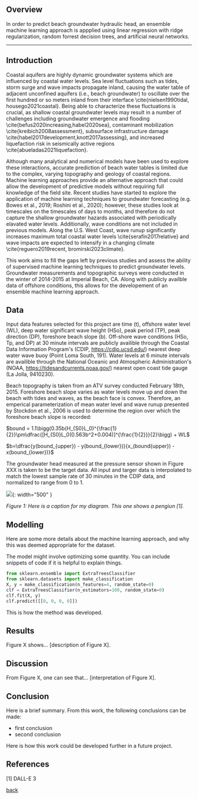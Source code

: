 ## Overview
In order to predict beach groundwater hydraulic head, an ensemble machine learning approach is appplied using linear regression with ridge regularization, random forrest decision trees, and artificial neural networks. 

***

## Introduction 
Coastal aquifers are highly dynamic groundwater systems which are influenced by coastal water levels.  Sea level fluctuations such as tides, storm surge and wave impacts propagate inland, causing the water table of adjacent unconfined aquifers (i.e., beach groundwater) to oscillate over the first hundred or so meters inland from their interface \cite{nielsen1990tidal, housego2021coastal}. Being able to characterize these fluctuations is crucial, as shallow coastal groundwater levels may result in a number of challenges including groundwater emergence and flooding \cite{befus2020increasing,habel2020sea}, contaminant mobilization \cite{kreibich2008assessment}, subsurface infrastructure damage \cite{habel2017development,knott2017assessing}, and increased liquefaction risk in seismically active regions \cite{abueladas2021liquefaction}. 

Although many analytical and numerical models have been used to explore these interactions, accurate prediction of beach water tables is limited due to the complex, varying topography and geology of coastal regions. Machine learning approaches provide an alternative approach that could allow the development of predictive models without requiring full knowledge of the field site. Recent studies have started to explore the application of machine learning techniques to groundwater forecasting (e.g. Bowes et al., 2019; Roshini et al., 2020); however, these studies look at timescales on the timescales of days to months, and therefore do not capture the shallow groundwater hazards associated with periodically elavated water levels. Additionally, wave conditions are not included in previous models. Along the U.S. West Coast, wave runup significantly increases maximum total coastal water levels \cite{serafin2017relative} and wave impacts are expected to intensify in a changing climate \cite{reguero2019recent, bromirski2023climate}.

This work aims to fill the gaps left by previous studies and assess the ability of supervised machine learning techniques to predict groundwater levels. Groundwater measurements and topographic surveys were conducted in the winter of 2014-2015 at Imperial Beach, CA. Along with publicly availble data of offshore conditions, this allows for the developement of an ensemble machine learning approach.

## Data
Input data features selected for this project are time (t), offshore water level (WL), deep water significant wave height (HSo), peak period (TP), peak direction (DP), foreshore beach slope (b). Off-shore wave conditions (HSo, Tp, and DP) at 30 minute intervals are publicly availible through the Coastal Data Information Program's (CDIP, https://cdip.ucsd.edu/) nearest deep water wave buoy (Point Loma South, 191). Water levels at 6 minute intervals are availible through the National Oceanic and Atmospheric Administration's (NOAA, https://tidesandcurrents.noaa.gov/) nearest open coast tide gauge (La Jolla, 9410230). 

Beach topography is taken from an ATV survey conducted February 18th, 2015. Foreshore beach slope varies as water levels move up and down the beach with tides and waves, as the beach face is convex. Therefore, an emperical parameterization of mean water level and wave runup presented by Stockdon et al., 2006 is used to determine the region over which the foreshore beach slope is recorded:

$`bound = 1.1\bigg(0.35b(H_{S0}L_0)^{\frac{1}{2}}\pm\dfrac{[H_{S0}L_0(0.563b^2+0.004)]^{\frac{1}{2}}}{2}\bigg) + WL`$

$`b=\dfrac{y(bound_{upper}) - y(bound_{lower})}{x_(bound{upper}) - x(bound_{lower})}`$

The groundwater head measured at the pressure sensor shown in Figure XXX is taken to be the target data. All input and targer data is interpolated to match the lowest sample rate of 30 minutes in the CDIP data, and normalized to range from 0 to 1.

![](assets/IMG/datapenguin.png){: width="500" }

*Figure 1: Here is a caption for my diagram. This one shows a pengiun [1].*

## Modelling

Here are some more details about the machine learning approach, and why this was deemed appropriate for the dataset. 

The model might involve optimizing some quantity. You can include snippets of code if it is helpful to explain things.

```python
from sklearn.ensemble import ExtraTreesClassifier
from sklearn.datasets import make_classification
X, y = make_classification(n_features=4, random_state=0)
clf = ExtraTreesClassifier(n_estimators=100, random_state=0)
clf.fit(X, y)
clf.predict([[0, 0, 0, 0]])
```

This is how the method was developed.

## Results

Figure X shows... [description of Figure X].

## Discussion

From Figure X, one can see that... [interpretation of Figure X].

## Conclusion

Here is a brief summary. From this work, the following conclusions can be made:
* first conclusion
* second conclusion

Here is how this work could be developed further in a future project.

## References
[1] DALL-E 3

[back](./)
